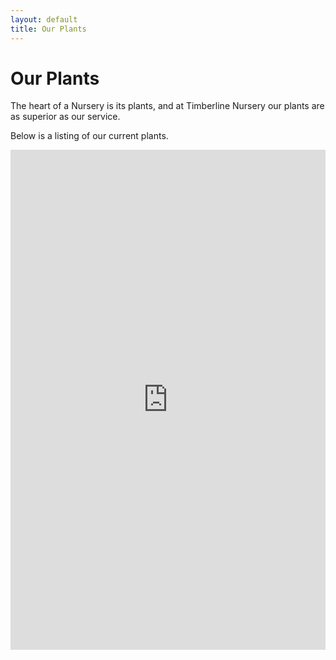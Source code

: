 ```yaml
---
layout: default
title: Our Plants
---
```


# Our Plants

The heart of a Nursery is its plants, and at Timberline Nursery our plants are as superior as our service.

Below is a listing of our current plants.

<iframe src="https://www.plantant.com/availability-plants/1005985/green/yes/yes" width="100%" height="800" style="border:none;" frameborder="0">
<p>Your browser does not support iframes.</p>
</iframe>
